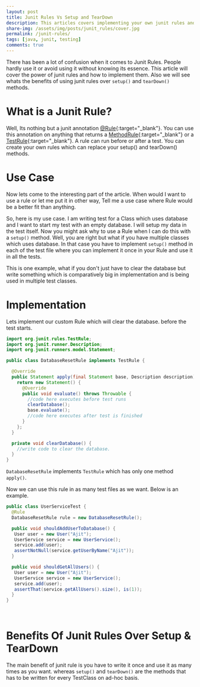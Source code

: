 ```yaml
---
layout: post
title: Junit Rules Vs Setup and TearDown
description: This articles covers implementing your own junit rules and its benefits over setup and teardown.
share-img: /assets/img/posts/junit_rules/cover.jpg
permalink: /junit-rules/
tags: [java, junit, testing]
comments: true
---
```


There has been a lot of confusion when it comes to Junit Rules. People hardly use it or avoid using it without knowing its essence. This article will cover the power of junit rules and how to implement them. Also we will see whats the benefits of using junit rules over `setup()` and `tearDown()` methods.

# What is a Junit Rule?

Well, Its nothing but a junit annotation [@Rule](http://junit.org/apidocs/org/junit/rules/TestRule.html){:target="_blank"}. You can use this annotation on anything that returns a [MethodRule](http://junit.org/apidocs/org/junit/rules/TestRule.html){:target="_blank"} or a [TestRule](http://junit.org/apidocs/org/junit/rules/TestRule.html){:target="_blank"}. A rule can run before or after a test. You can create your own rules which can replace your setup() and tearDown() methods.

# Use Case

Now lets come to the interesting part of the article. When would I want to use a rule or let me put it in other way, Tell me a use case where Rule would be a better fit than anything.

So, here is my use case. I am writing test for a Class which uses database and I want to start my test with an empty database. I will setup my data in the test itself. Now you might ask why to use a Rule when I can do this with a `setup()` method. Well, you are right but what if you have multiple classes which uses database. In that case you have to implement `setup()` method in each of the test file where you can implement it once in your Rule and use it in all the tests.

This is one example, what if you don't just have to clear the database but write something which is comparatively big in implementation and is being used in multiple test classes.

# Implementation

Lets implement our custom Rule which will clear the database. before the test starts.

```java
import org.junit.rules.TestRule;
import org.junit.runner.Description;
import org.junit.runners.model.Statement;

public class DatabaseResetRule implements TestRule {

  @Override
  public Statement apply(final Statement base, Description description) {
    return new Statement() {
      @Override
      public void evaluate() throws Throwable {
        //code here executes before test runs
        clearDatabase();
        base.evaluate();
        //code here executes after test is finished
      }
    };
  }

  private void clearDatabase() {
    //write code to clear the database.
  }
}
```

`DatabaseResetRule` implements `TestRule` which has only one method `apply()`.

Now we can use this rule in as many test files as we want. Below is an example.

```java
public class UserServiceTest {
  @Rule
  DatabaseResetRule rule = new DatabaseResetRule();

  public void shouldAddUserToDatabase() {
   User user = new User("Ajit");
   UserService service = new UserService();
   service.add(user);
   assertNotNull(service.getUserByName("Ajit"));
  }

  public void shouldGetAllUsers() {
   User user = new User("Ajit");
   UserService service = new UserService();
   service.add(user);
   assertThat(service.getAllUsers().size(), is(1));
  }
}
```
<br>

# Benefits Of Junit Rules Over Setup & TearDown

The main benefit of junit rule is you have to write it once and use it as many times as you want. whereas `setup()` and `tearDown()` are the methods that has to be written for every TestClass on ad-hoc basis.

